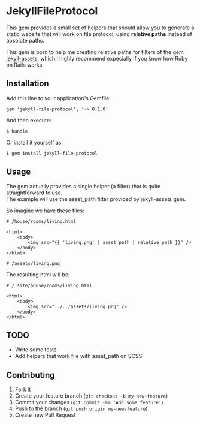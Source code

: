 # JekyllFileProtocol

This gem provides a small set of helpers that should allow you to generate a
static website that will work on file protocol, using **relative paths** instead
of absolute paths.

This gem is born to help me creating relative paths for filters of the gem [jekyll-assets](https://github.com/ixti/jekyll-assets), which I highly recommend expecially if you know how Ruby on Rails works.

## Installation

Add this line to your application's Gemfile:

    gem 'jekyll-file-protocol', '~> 0.1.0'

And then execute:

    $ bundle

Or install it yourself as:

    $ gem install jekyll-file-protocol

## Usage

The gem actually provides a single helper (a filter) that is quite straightforward to use.  
The example will use the asset_path filter provided by jekyll-assets gem.

So imagine we have these files:

```
# /house/rooms/living.html

<html>
	<body>
		<img src="{{ 'living.png' | asset_path | relative_path }}" />
    </body>
</html>
```

```
# /assets/living.png
```

The resulting html will be:

```
# /_site/house/rooms/living.html

<html>
	<body>
		<img src="../../assets/living.png" />
    </body>
</html>
```

## TODO

- Write some tests
- Add helpers that work file with asset\_path on SCSS

## Contributing

1. Fork it
2. Create your feature branch (`git checkout -b my-new-feature`)
3. Commit your changes (`git commit -am 'Add some feature'`)
4. Push to the branch (`git push origin my-new-feature`)
5. Create new Pull Request
